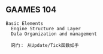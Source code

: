 ## GAAMES 104
```
Basic Elements
  Engine Structure and Layer
  Data Organization and management
  
  窍门： 从Update/Tick函数如手
  
```
